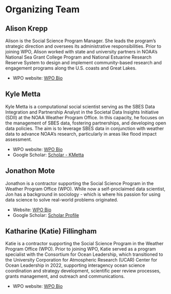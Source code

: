 # Organizing Team

## Alison Krepp

Alison is the Social Science Program Manager. She leads the program’s strategic direction and oversees its administrative responsibilities. Prior to joining WPO, Alison worked with state and university partners in NOAA’s National Sea Grant College Program and National Estuarine Research Reserve System to design and implement community-based research and engagement programs along the U.S. coasts and Great Lakes. 

- WPO website: [WPO Bio](https://wpo.noaa.gov/team/alison-krepp/)

## Kyle Metta

Kyle Metta is a computational social scientist serving as the SBES Data Integration and Partnership Analyst in the Societal Data Insights Initiative (SDII) at the NOAA Weather Program Office. In this capacity, he focuses on the management of SBES data, fostering partnerships, and developing open data policies. The aim is to leverage SBES data in conjunction with weather data to advance NOAA’s research, particularly in areas like flood impact assessment.

- WPO website: [WPO Bio](https://wpo.noaa.gov/team/kyle-metta/)
- Google Scholar: [Scholar - KMetta](https://scholar.google.com/scholar?hl=en&as_sdt=400007&q=kyle+metta&btnG=)

## Jonathon Mote

Jonathon is a contractor supporting the Social Science Program in the Weather Program Office (WPO). While now a self-proclaimed data scientist, Jon has a background in sociology - which is where his passion for using data science to solve real-world problems originated.

- Website: [WPO Bio](https://wpo.noaa.gov/team/jonathan-mote/)
- Google Scholar: [Scholar Profile](https://scholar.google.com/citations?user=ZvqCWpsAAAAJ&hl=en&oi=ao)

## Katharine (Katie) Fillingham

Katie is a contractor supporting the Social Science Program in the Weather Program Office (WPO).  Prior to joining WPO, Katie served as a program specialist with the Consortium for Ocean Leadership, which transitioned to the University Corporation for Atmospheric Research (UCAR) Center for Ocean Leadership in 2022, supporting interagency ocean science coordination and strategy development, scientific peer review processes, grants management, and outreach and communications. 

- WPO website: [WPO Bio](https://wpo.noaa.gov/team/katharine.fillingham/)
